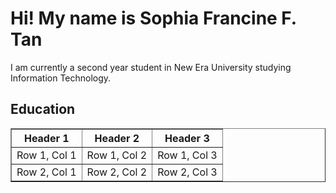 <h1>Hi! My name is Sophia Francine F. Tan</h1>
I am currently a second year student in New Era University studying Information Technology.

<h2>Education</h2>
<table border="1">
        <thead>
            <tr>
                <th>Header 1</th>
                <th>Header 2</th>
                <th>Header 3</th>
            </tr>
        </thead>
        <tbody>
            <tr>
                <td>Row 1, Col 1</td>
                <td>Row 1, Col 2</td>
                <td>Row 1, Col 3</td>
            </tr>
            <tr>
                <td>Row 2, Col 1</td>
                <td>Row 2, Col 2</td>
                <td>Row 2, Col 3</td>
            </tr>
        </tbody>
    </table>
